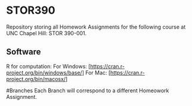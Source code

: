 # STOR390
Repository storing all Homework Assignments for the following course at UNC Chapel Hill: STOR 390-001.

## Software
R for computation:
For Windows: [https://cran.r-project.org/bin/windows/base/]
For Mac: [https://cran.r-project.org/bin/macosx/]

#Branches
Each Branch will correspond to a different Homeowork Assignment.
